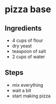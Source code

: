 # pizza base


## Ingredients
- 4 cups of flour
- dry yeast
- teaspoon of salt
- 2 cups of water

## Steps
- mix everything
- wait a bit
- start making pizza